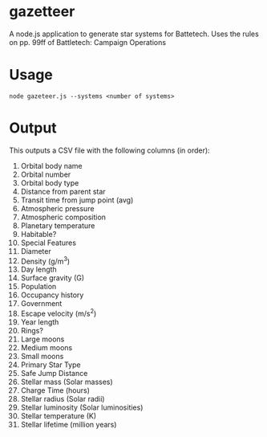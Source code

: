 # gazetteer
A node.js application to generate star systems for Battetech. Uses the rules on pp. 99ff of Battletech: Campaign Operations

# Usage
`node gazeteer.js --systems <number of systems>`

# Output
This outputs a CSV file with the following columns (in order):

1. Orbital body name
1. Orbital number
1. Orbital body type
1. Distance from parent star
1. Transit time from jump point (avg)
1. Atmospheric pressure
1. Atmospheric composition 
1. Planetary temperature
1. Habitable?
1. Special Features
1. Diameter
1. Density (g/m<sup>3</sup>)
1. Day length
1. Surface gravity (G)
1. Population
1. Occupancy history
1. Government
1. Escape velocity (m/s<sup>2</sup>)
1. Year length
1. Rings?
1. Large moons
1. Medium moons
1. Small moons
1. Primary Star Type
1. Safe Jump Distance
1. Stellar mass (Solar masses)
1. Charge Time (hours)
1. Stellar radius (Solar radii)
1. Stellar luminosity (Solar luminosities)
1. Stellar temperature (K)
1. Stellar lifetime (million years)
